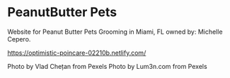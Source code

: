 # PeanutButter Pets


Website for Peanut Butter Pets Grooming in Miami, FL 
owned by: Michelle Cepero.

https://optimistic-poincare-02210b.netlify.com/

Photo by Vlad Chețan from Pexels
Photo by Lum3n.com from Pexels

